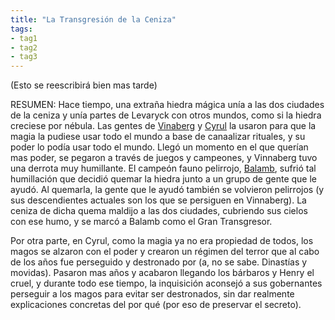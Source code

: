 ```yaml
---
title: "La Transgresión de la Ceniza" 
tags: 
- tag1 
- tag2
- tag3
---
```



(Esto se reescribirá bien mas tarde)

RESUMEN: Hace tiempo, una extraña hiedra mágica unía a las dos ciudades de la ceniza y unía partes de Levaryck con otros mundos, como si la hiedra creciese por nébula. Las gentes de [Vinaberg](https://www.legendkeeper.com/app/ckvil5g57t6310808rct5ktxd/cl31m6wgj000z037c3gl4gtjm/) y [Cyrul](https://www.legendkeeper.com/app/ckvil5g57t6310808rct5ktxd/ckz8ap0ib0056036cqr7s3ovw/) la usaron para que la magia la pudiese usar todo el mundo a base de canaalizar rituales, y su poder lo podía usar todo el mundo. Llegó un momento en el que querían mas poder, se pegaron a través de juegos y campeones, y Vinnaberg tuvo una derrota muy humillante. El campeón fauno pelirrojo, [Balamb](https://www.legendkeeper.com/app/ckvil5g57t6310808rct5ktxd/cl17rthip005i036cfmgy5n01/), sufrió tal humillación que decidió quemar la hiedra junto a un grupo de gente que le ayudó. Al quemarla, la gente que le ayudó también se volvieron pelirrojos (y sus descendientes actuales son los que se persiguen en Vinnaberg). La ceniza de dicha quema maldijo a las dos ciudades, cubriendo sus cielos con ese humo, y se marcó a Balamb como el Gran Transgresor.

Por otra parte, en Cyrul, como la magia ya no era propiedad de todos, los magos se alzaron con el poder y crearon un régimen del terror que al cabo de los años fue perseguido y destronado por (a, no se sabe. Dinastías y movidas). Pasaron mas años y acabaron llegando los bárbaros y Henry el cruel, y durante todo ese tiempo, la inquisición aconsejó a sus gobernantes perseguir a los magos para evitar ser destronados, sin dar realmente explicaciones concretas del por qué (por eso de preservar el secreto).
